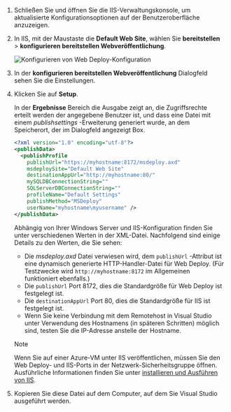 
1. Schließen Sie und öffnen Sie die IIS-Verwaltungskonsole, um aktualisierte Konfigurationsoptionen auf der Benutzeroberfläche anzuzeigen.

1. In IIS, mit der Maustaste die **Default Web Site**, wählen Sie **bereitstellen** > **konfigurieren bereitstellen Webveröffentlichung**.

    ![Konfigurieren von Web Deploy-Konfiguration](../../deployment/media/tutorial-configure-web-deploy-publishing.png)

1. In der **konfigurieren bereitstellen Webveröffentlichung** Dialogfeld sehen Sie die Einstellungen.

1. Klicken Sie auf **Setup**.

    In der **Ergebnisse** Bereich die Ausgabe zeigt an, die Zugriffsrechte erteilt werden der angegebene Benutzer ist, und dass eine Datei mit einem *publishsettings* -Erweiterung generiert wurde, an dem Speicherort, der im Dialogfeld angezeigt Box.

    ```xml
    <?xml version="1.0" encoding="utf-8"?>
    <publishData>
      <publishProfile
        publishUrl="https://myhostname:8172/msdeploy.axd"
        msdeploySite="Default Web Site"
        destinationAppUrl="http://myhostname:80/"
        mySQLDBConnectionString=""
        SQLServerDBConnectionString=""
        profileName="Default Settings"
        publishMethod="MSDeploy"
        userName="myhostname\myusername" />
    </publishData>
    ```

    Abhängig von Ihrer Windows Server und IIS-Konfiguration finden Sie unter verschiedenen Werten in der XML-Datei. Nachfolgend sind einige Details zu den Werten, die Sie sehen:

    * Die *msdeploy.axd* Datei verwiesen wird, dem `publishUrl` -Attribut ist eine dynamisch generierte HTTP-Handler-Datei für Web Deploy. (Für Testzwecke wird `http://myhostname:8172` im Allgemeinen funktioniert ebenfalls.)
    * Die `publishUrl` Port 8172, dies die Standardgröße für Web Deploy ist festgelegt ist.
    * Die `destinationAppUrl` Port 80, dies die Standardgröße für IIS ist festgelegt ist.
    * Wenn Sie keine Verbindung mit dem Remotehost in Visual Studio unter Verwendung des Hostnamens (in späteren Schritten) möglich sind, testen Sie die IP-Adresse anstelle der Hostname.

    > [!NOTE]
    > Wenn Sie auf einer Azure-VM unter IIS veröffentlichen, müssen Sie den Web Deploy- und IIS-Ports in der Netzwerk-Sicherheitsgruppe öffnen. Ausführliche Informationen finden Sie unter [installieren und Ausführen von IIS](/azure/virtual-machines/windows/quick-create-portal#open-port-80-for-web-traffic).

1. Kopieren Sie diese Datei auf dem Computer, auf dem Sie Visual Studio ausgeführt werden.
